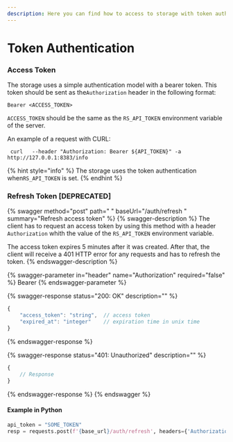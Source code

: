 ```yaml
---
description: Here you can find how to access to storage with token authentication
---
```


# Token Authentication

### Access Token

The storage uses a simple authentication model with a bearer token. This token should be sent as the`Authorization` header in the following format:

```
Bearer <ACCESS_TOKEN>
```

`ACCESS_TOKEN` should be the same as the `RS_API_TOKEN` environment variable of the server.

An example of a request with CURL:

```shell
 curl   --header "Authorization: Bearer ${API_TOKEN}" -a http://127.0.0.1:8383/info
```

{% hint style="info" %}
The storage uses the token authentication when`RS_API_TOKEN` is set.
{% endhint %}

### Refresh Token \[DEPRECATED]



{% swagger method="post" path=" " baseUrl="/auth/refresh " summary="Refresh access token" %}
{% swagger-description %}
The client has to request an access token by using this method with a header `Authorization` whith the value of the `RS_API_TOKEN` environment variable.

The access token expires 5 minutes after it was created. After that, the client will receive a 401 HTTP error for any requests and has to refresh the token.
{% endswagger-description %}

{% swagger-parameter in="header" name="Authorization" required="false" %}
Bearer
{% endswagger-parameter %}

{% swagger-response status="200: OK" description="" %}
```javascript
{
    "access_token": "string",  // access token
    "expired_at": "integer"    // expiration time in unix time
}
```
{% endswagger-response %}

{% swagger-response status="401: Unauthorized" description="" %}
```javascript
{
    // Response
}
```
{% endswagger-response %}
{% endswagger %}

#### Example in Python

```python
api_token = "SOME_TOKEN"
resp = requests.post(f'{base_url}/auth/refresh', headers={'Authorization': f'Bearer {api_token}'})
```
